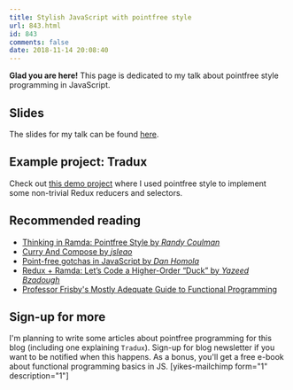 ```yaml
---
title: Stylish JavaScript with pointfree style
url: 843.html
id: 843
comments: false
date: 2018-11-14 20:08:40
---
```


**Glad you are here!** This page is dedicated to my talk about pointfree style programming in JavaScript.

Slides
------

The slides for my talk can be found [here](https://miloszpp.github.io/talk-2018-jspoland-slides).

Example project: Tradux
-----------------------

Check out [this demo project](https://github.com/miloszpp/tradux-2) where I used pointfree style to implement some non-trivial Redux reducers and selectors.

Recommended reading
-------------------

*   [Thinking in Ramda: Pointfree Style by _Randy Coulman_](http://randycoulman.com/blog/2016/06/21/thinking-in-ramda-pointfree-style/)
*   [Curry And Compose by _jsleao_](https://jsleao.wordpress.com/2015/02/22/curry-and-compose-why-you-should-be-using-something-like-ramda-in-your-code/)
*   [Point-free gotchas in JavaScript by _Dan Homola_](https://dev.to/danhomola/point-free-gotchas-in-javascript--3pfi)
*   [Redux + Ramda: Let’s Code a Higher-Order “Duck” by _Yazeed Bzadough_](https://medium.com/front-end-hacking/redux-ramda-lets-code-a-higher-order-duck-dc87021406cc)
*   [Professor Frisby's Mostly Adequate Guide to Functional Programming](https://drboolean.gitbooks.io/mostly-adequate-guide-old/content/)

Sign-up for more
----------------

I'm planning to write some articles about pointfree programming for this blog (including one explaining `Tradux`). Sign-up for blog newsletter if you want to be notified when this happens. As a bonus, you'll get a free e-book about functional programming basics in JS. \[yikes-mailchimp form="1" description="1"\]